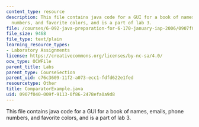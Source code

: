 ```yaml
---
content_type: resource
description: This file contains java code for a GUI for a book of names, emails, phone
  numbers, and favorite colors, and is a part of lab 3.
file: /courses/6-092-java-preparation-for-6-170-january-iap-2006/0907f040009f91130f862478efa0a9d8_ComparatorExample.java
file_size: 9468
file_type: text/plain
learning_resource_types:
- Laboratory Assignments
license: https://creativecommons.org/licenses/by-nc-sa/4.0/
ocw_type: OCWFile
parent_title: Labs
parent_type: CourseSection
parent_uid: c76c3609-11f2-a073-ecc1-fdfd622e1fed
resourcetype: Other
title: ComparatorExample.java
uid: 0907f040-009f-9113-0f86-2478efa0a9d8
---
```

This file contains java code for a GUI for a book of names, emails, phone numbers, and favorite colors, and is a part of lab 3.